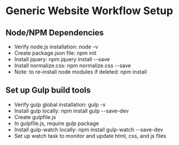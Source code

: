 # Generic Website Workflow Setup

## Node/NPM Dependencies
* Verify node.js installation: node -v
* Create package.json file: npm init
* Install jquery: npm jquery install --save
* Install normalize.css: npm normalize.css --save
* Note: to re-install node modules if deleted: npm install

## Set up Gulp build tools
* Verify gulp global installation: gulp -v
* Install gulp locally: npm install gulp --save-dev
* Create gulpfile.js
* In gulpfile.js, require gulp package
* Install gulp-watch locally: npm install gulp-watch --save-dev
* Set up watch task to monitor and update html, css, and js files
